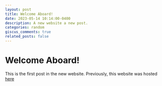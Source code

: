 ```yaml
---
layout: post
title: Welcome Aboard!
date: 2023-05-14 10:14:00-0400
description: A new website a new post.
categories: random
giscus_comments: true
related_posts: false
---
```


# Welcome Aboard!
This is the first post in the new website. Previously, this website was hosted <a href="https://yoraish.wordpress.com"> here <a>